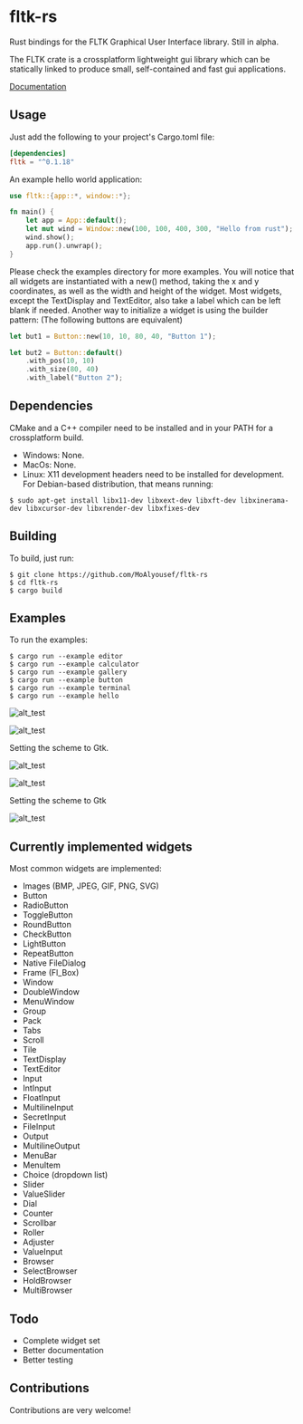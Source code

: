 # fltk-rs

Rust bindings for the FLTK Graphical User Interface library. Still in alpha.

The FLTK crate is a crossplatform lightweight gui library which can be statically linked to produce small, self-contained and fast gui applications. 

[Documentation](https://docs.rs/fltk)

## Usage
Just add the following to your project's Cargo.toml file:

```toml
[dependencies]
fltk = "^0.1.18"
```
An example hello world application:

```rust
use fltk::{app::*, window::*};

fn main() {
    let app = App::default();
    let mut wind = Window::new(100, 100, 400, 300, "Hello from rust");
    wind.show();
    app.run().unwrap();
}
```
Please check the examples directory for more examples.
You will notice that all widgets are instantiated with a new() method, taking the x and y coordinates, as well as the width and height of the widget. Most widgets, except the TextDisplay and TextEditor, also take a label which can be left blank if needed. Another way to initialize a widget is using the builder pattern: (The following buttons are equivalent)

```rust
let but1 = Button::new(10, 10, 80, 40, "Button 1");

let but2 = Button::default()
    .with_pos(10, 10)
    .with_size(80, 40)
    .with_label("Button 2");
```

## Dependencies

CMake and a C++ compiler need to be installed and in your PATH for a crossplatform build. 
- Windows: None.
- MacOs: None.
- Linux: X11 development headers need to be installed for development. For Debian-based distribution, that means running:
```
$ sudo apt-get install libx11-dev libxext-dev libxft-dev libxinerama-dev libxcursor-dev libxrender-dev libxfixes-dev
```

## Building

To build, just run:
```
$ git clone https://github.com/MoAlyousef/fltk-rs
$ cd fltk-rs
$ cargo build
```

## Examples

To run the examples: 
```
$ cargo run --example editor
$ cargo run --example calculator
$ cargo run --example gallery
$ cargo run --example button
$ cargo run --example terminal
$ cargo run --example hello
```
![alt_test](screenshots/hello.jpg)

![alt_test](screenshots/gallery.jpg)

Setting the scheme to Gtk.

![alt_test](screenshots/calc.jpg)

![alt_test](screenshots/editor.jpg)

Setting the scheme to Gtk

![alt_test](screenshots/terminal.jpg)

## Currently implemented widgets

Most common widgets are implemented: 
- Images (BMP, JPEG, GIF, PNG, SVG)
- Button
- RadioButton
- ToggleButton
- RoundButton
- CheckButton
- LightButton
- RepeatButton
- Native FileDialog
- Frame (Fl_Box)
- Window
- DoubleWindow
- MenuWindow
- Group
- Pack
- Tabs
- Scroll
- Tile
- TextDisplay
- TextEditor
- Input
- IntInput
- FloatInput
- MultilineInput
- SecretInput
- FileInput
- Output
- MultilineOutput
- MenuBar
- MenuItem
- Choice (dropdown list)
- Slider
- ValueSlider
- Dial
- Counter
- Scrollbar
- Roller
- Adjuster
- ValueInput
- Browser
- SelectBrowser
- HoldBrowser
- MultiBrowser

## Todo

- Complete widget set
- Better documentation
- Better testing

## Contributions

Contributions are very welcome!
